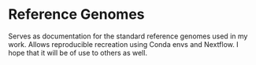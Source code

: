 # Reference Genomes
Serves as documentation for the standard reference genomes used in my work. Allows reproducible recreation using Conda envs and Nextflow. 
I hope that it will be of use to others as well.
